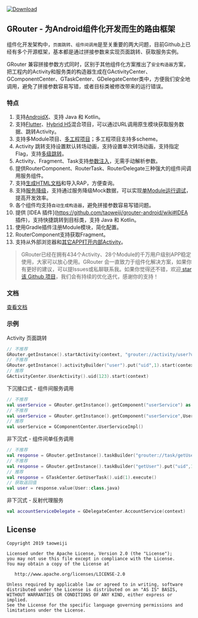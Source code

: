 [![Download](https://api.bintray.com/packages/grouter/maven/grouter/images/download.svg)](https://bintray.com/grouter/maven/grouter/_latestVersion)

## GRouter - 为Android组件化开发而生的路由框架

组件化开发架构中，`页面跳转`、`组件间调用`是至关重要的两大问题，目前Github上已经有多个开源框架，基本都是通过拼接参数来实现页面跳转、获取服务实例。

GRouter 兼容拼接参数方式同时，区别于其他组件化方案推出了`安全构造器`方案，把工程内的Activity和服务类的构造器生成在GActivityCenter、GComponentCenter、GTaskCenter、GDelegateCenter类中，方便我们安全地调用，避免了拼接参数容易写错，或者目标类被修改带来的运行错误。

### 特点

1. 支持[AndroidX](https://github.com/taoweiji/grouter-android/wiki#使用教程)、支持 Java 和 Kotlin。
2. 支持[Flutter](https://github.com/taoweiji/grouter-android/wiki/支持多工程项目&混合工程#flutter)、[Hybrid H5](https://github.com/taoweiji/grouter-android/wiki/支持多工程项目&混合工程#hybrid-h5)混合项目，可以通过URL调用原生模块获取服务数据、跳转Activity。
3. 支持多Module项目、[多工程项目](https://github.com/taoweiji/grouter-android/wiki/支持多工程项目&混合工程)；多工程项目支持多scheme。
4. Activity 跳转支持设置默认转场动画，支持设置单次转场动画，支持指定 Flag，支持[多级跳转](https://github.com/taoweiji/grouter-android/wiki/RouterActivity-详解#多级跳转)。
5. Activity、Fragment、Task支持[参数注入](https://github.com/taoweiji/grouter-android/wiki)，无需手动解析参数。
6. 提供RouterComponent、RouterTask、RouterDelegate三种强大的组件间调用服务组件。
7. 支持[生成HTML文档](https://github.com/taoweiji/grouter-android/wiki)和导入RAP，方便查询。
8. 支持[服务降级](https://github.com/taoweiji/grouter-android/wiki/服务降级)，支持通过服务降级Mock数据，可以实现[单Module运行调试](https://github.com/taoweiji/grouter-android/wiki/RouterComponent-详解#服务降级)，提高开发效率。
9. 各个组件均支持`自动生成构造器`，避免拼接参数容易写错问题。
10. 提供 [IDEA 插件](https://github.com/taoweiji/grouter-android/wiki#IDEA 插件)，支持快捷跳转到目标类，支持 Java 和 Kotlin。
11. 使用Gradle插件注册Module模块，简化配置。
13. RouterComponent支持获取Fragment。
13. 支持从外部浏览器和[其它APP打开内部Activity](https://github.com/taoweiji/grouter-android/wiki/RouterActivity-详解#支持外部app浏览器打开内部-activity)。

 

> GRouter已经在拥有434个Activity、28个Module的千万用户级别APP稳定使用，大家可以放心使用。GRouter 会一直致力于组件化解决方案，如果你有更好的建议，可以提Issues或私聊联系我。如果你觉得还不错，欢迎[ star 该 Github 项目](https://github.com/taoweiji/grouter-android)，我们会有持续的优化迭代，感谢你的支持！

### 文档

[查看文档](https://github.com/taoweiji/grouter-android/wiki)


### 示例
Activity 页面跳转

```kotlin
// 不推荐
GRouter.getInstance().startActivity(context, "grouter://activity/user?uid=1")
// 不推荐
GRouter.getInstance().activityBuilder("user").put("uid",1).start(context)
// 推荐
GActivityCenter.UserActivity().uid(123).start(context)
```

下沉接口式 - 组件间服务调用

```kotlin
// 不推荐
val userService = GRouter.getInstance().getComponent("userService") as UserService
// 不推荐
val userService = GRouter.getInstance().getComponent("userService",UserService::class.java)
// 推荐
val userService = GComponentCenter.UserServiceImpl()
```

非下沉式 - 组件间单任务调用

```kotlin
// 不推荐
val response = GRouter.getInstance().taskBuilder("grouter://task/getUser?uid=1").execute()
// 不推荐
val response = GRouter.getInstance().taskBuilder("getUser").put("uid",1).execute()
// 推荐
val response = GTaskCenter.GetUserTask().uid(1).execute()
// 获取返回值
val user = response.value(User::class.java)
```

非下沉式 - 反射代理服务

```kotlin
val accountServiceDelegate = GDelegateCenter.AccountService(context)
```







## License

    Copyright 2019 taoweiji
    
    Licensed under the Apache License, Version 2.0 (the "License");
    you may not use this file except in compliance with the License.
    You may obtain a copy of the License at
    
       http://www.apache.org/licenses/LICENSE-2.0
    
    Unless required by applicable law or agreed to in writing, software
    distributed under the License is distributed on an "AS IS" BASIS,
    WITHOUT WARRANTIES OR CONDITIONS OF ANY KIND, either express or implied.
    See the License for the specific language governing permissions and
    limitations under the License.

